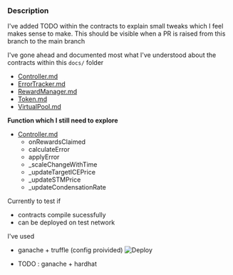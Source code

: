 ### Description


I've added TODO within the contracts to explain small tweaks which I feel makes sense to make. This should be visible when a PR is raised from this branch to the main branch


I've gone ahead and documented most what I've understood about the contracts within this `docs/` folder

- [Controller.md](./Controller.md)
- [ErrorTracker.md](./ErrorTracker.md)
- [RewardManager.md](./RewardManager.md)
- [Token.md](./Token.md)
- [VirtualPool.md](./VirtualPool.md)



**Function which I still need to explore**

- [Controller.md](./Controller.md)
    - onRewardsClaimed
    - calculateError
    - applyError 
    - _scaleChangeWithTime
    - _updateTargetICEPrice
    - _updateSTMPrice
    - _updateCondensationRate



Currently to test if 
- contracts compile sucessfully 
- can be deployed on test network 

I've used 
- ganache + truffle (config proivided)
![Deploy](https://user-images.githubusercontent.com/5358146/165262253-81438f34-2d45-4141-ad38-4c150306f68d.gif)

- TODO : ganache + hardhat 